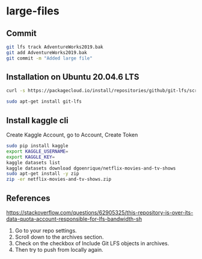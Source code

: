 # large-files

## Commit

```bash
git lfs track AdventureWorks2019.bak
git add AdventureWorks2019.bak
git commit -m "Added large file"
```

## Installation on Ubuntu 20.04.6 LTS

```bash
curl -s https://packagecloud.io/install/repositories/github/git-lfs/script.deb.sh ù sudo bash

sudo apt-get install git-lfs
```

## Install kaggle cli

Create Kaggle Account, go to Account, Create Token 


```bash
sudo pip install kaggle
export KAGGLE_USERNAME=
export KAGGLE_KEY=
kaggle datasets list
kaggle datasets download dgoenrique/netflix-movies-and-tv-shows
sudo apt-get install -y zip
zip -er netflix-movies-and-tv-shows.zip
```

## References

https://stackoverflow.com/questions/62905325/this-repository-is-over-its-data-quota-account-responsible-for-lfs-bandwidth-sh

1. Go to your repo settings.
2. Scroll down to the archives section.
3. Check on the checkbox of Include Git LFS objects in archives.
4. Then try to push from locally again.
